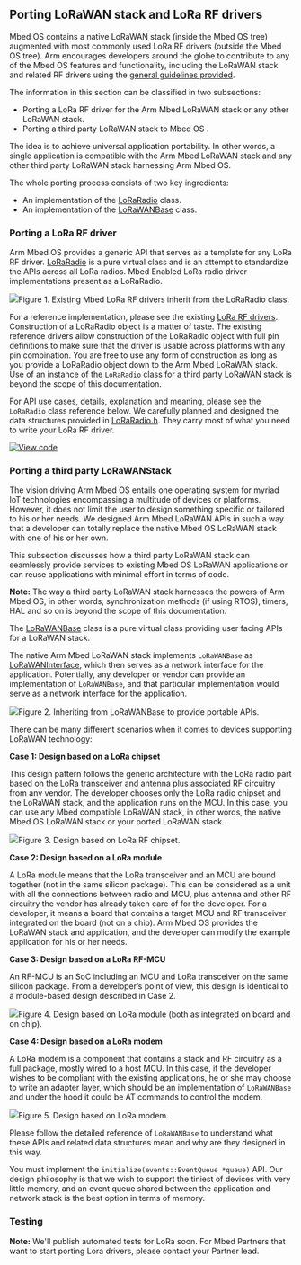 <h2 id="lora-port">Porting LoRaWAN stack and LoRa RF drivers</h2>

Mbed OS contains a native LoRaWAN stack (inside the Mbed OS tree) augmented with most commonly used LoRa RF drivers (outside the Mbed OS tree). Arm encourages developers around the globe to contribute to any of the Mbed OS features and functionality, including the LoRaWAN stack and related RF drivers using the [general guidelines provided](../contributing/index.html).

The information in this section can be classified in two subsections:

- Porting a LoRa RF driver for the Arm Mbed LoRaWAN stack or any other LoRaWAN stack.
- Porting a third party LoRaWAN stack to Mbed OS .

The idea is to achieve universal application portability. In other words, a single application is compatible with the Arm Mbed LoRaWAN stack and any other third party LoRaWAN stack harnessing Arm Mbed OS.

The whole porting process consists of two key ingredients:

- An implementation of the [LoRaRadio](https://os.mbed.com/docs/development/mbed-os-api-doxy/class_lo_ra_radio.html) class.
- An implementation of the [LoRaWANBase](https://os.mbed.com/docs/development/mbed-os-api-doxy/class_lo_ra_w_a_n_base.html) class.

### Porting a LoRa RF driver

Arm Mbed OS provides a generic API that serves as a template for any LoRa RF driver. [LoRaRadio](https://os.mbed.com/docs/development/mbed-os-api-doxy/class_lo_ra_radio.html) is a pure virtual class and is an attempt to standardize the APIs across all LoRa radios. Mbed Enabled LoRa radio driver implementations present as a LoRaRadio.

<span class="images">![](https://s3-us-west-2.amazonaws.com/mbed-os-docs-images/lora_radio_inherit.png)<span>Figure 1. Existing Mbed LoRa RF drivers inherit from the LoRaRadio class.</span></span>

For a reference implementation, please see the existing [LoRa RF drivers](https://github.com/ARMmbed/mbed-semtech-lora-rf-drivers). Construction of a LoRaRadio object is a matter of taste. The existing reference drivers allow construction of the LoRaRadio object with full pin definitions to make sure that the driver is usable across platforms with any pin combination. You are free to use any form of construction as long as you provide a LoRaRadio object down to the Arm Mbed LoRaWAN stack. Use of an instance of the `LoRaRadio` class for a third party LoRaWAN stack is beyond the scope of this documentation.

For API use cases, details, explanation and meaning, please see the `LoRaRadio` class reference below. We carefully planned and designed the data structures provided in [LoRaRadio.h](https://os.mbed.com/docs/development/mbed-os-api-doxy/_lo_ra_radio_8h_source.html). They carry most of what you need to write your LoRa RF driver.

[![View code](https://www.mbed.com/embed/?type=library)](https://os.mbed.com/docs/development/mbed-os-api-doxy/class_lo_ra_radio.html)

### Porting a third party LoRaWANStack

The vision driving Arm Mbed OS entails one operating system for myriad IoT technologies encompassing a multitude of devices or platforms. However, it does not limit the user to design something specific or tailored to his or her needs. We designed Arm Mbed LoRaWAN APIs in such a way that a developer can totally replace the native Mbed OS LoRaWAN stack with one of his or her own.

This subsection discusses how a third party LoRaWAN stack can seamlessly provide services to existing Mbed OS LoRaWAN applications or can reuse applications with minimal effort in terms of code.

<span class="notes">**Note:** The way a third party LoRaWAN stack harnesses the powers of Arm Mbed OS, in other words, synchronization methods (if using RTOS), timers, HAL and so on is beyond the scope of this documentation.</span>

The [LoRaWANBase](https://os.mbed.com/docs/development/mbed-os-api-doxy/class_lo_ra_w_a_n_base.html) class is a pure virtual class providing user facing APIs for a LoRaWAN stack.

The native Arm Mbed LoRaWAN stack implements `LoRaWANBase` as [LoRaWANInterface](https://os.mbed.com/docs/development/mbed-os-api-doxy/class_lo_ra_w_a_n_interface.html), which then serves as a network interface for the application. Potentially, any developer or vendor can provide an implementation of `LoRaWANBase`, and that particular implementation would serve as a network interface for the application.

<span class="images">![](https://s3-us-west-2.amazonaws.com/mbed-os-docs-images/lora_base.png)<span>Figure 2. Inheriting from LoRaWANBase to provide portable APIs.</span></span>

There can be many different scenarios when it comes to devices supporting LoRaWAN technology:

**Case 1: Design based on a LoRa chipset**

This design pattern follows the generic architecture with the LoRa radio part based on the LoRa transceiver and antenna plus associated RF circuitry from any vendor. The developer chooses only the LoRa radio chipset and the LoRaWAN stack, and the application runs on the MCU. In this case, you can use any Mbed compatible LoRaWAN stack, in other words, the native Mbed OS LoRaWAN stack or your ported LoRaWAN stack.

<span class="images">![](https://s3-us-west-2.amazonaws.com/mbed-os-docs-images/lora_radio_chipset.png)<span>Figure 3. Design based on LoRa RF chipset.</span></span>

**Case 2: Design based on a LoRa module**

A LoRa module means that the LoRa transceiver and an MCU are bound together (not in the same silicon package). This can be considered as a unit with all the connections between radio and MCU, plus antenna and other RF circuitry the vendor has already taken care of for the developer. For a developer, it means a board that contains a target MCU and RF transceiver integrated on the board (not on a chip). Arm Mbed OS provides the LoRaWAN stack and application, and the developer can modify the example application for his or her needs.

**Case 3: Design based on a LoRa RF-MCU**

An RF-MCU is an SoC including an MCU and LoRa transceiver on the same silicon package. From a developer’s point of view, this design is identical to a module-based design described in Case 2.

<span class="images">![](https://s3-us-west-2.amazonaws.com/mbed-os-docs-images/lora_module.png)<span>Figure 4. Design based on LoRa module (both as integrated on board and on chip).</span></span>

**Case 4: Design based on a LoRa modem**

A LoRa modem is a component that contains a stack and RF circuitry as a full package, mostly wired to a host MCU. In this case, if the developer wishes to be compliant with the existing applications, he or she may choose to write an adapter layer, which should be an implementation of `LoRaWANBase` and under the hood it could be AT commands to control the modem.

<span class="images">![](https://s3-us-west-2.amazonaws.com/mbed-os-docs-images/lora_modem.png)<span>Figure 5. Design based on LoRa modem.</span></span>

Please follow the detailed reference of `LoRaWANBase` to understand what these APIs and related data structures mean and why are they designed in this way.

You must implement the `initialize(events::EventQueue *queue)` API. Our design philosophy is that we wish to support the tiniest of devices with very little memory, and an event queue shared between the application and network stack is the best option in terms of memory.

### Testing

<span class="notes">**Note:** We'll publish automated tests for LoRa soon. For Mbed Partners that want to start porting Lora drivers, please contact your Partner lead.</span>
